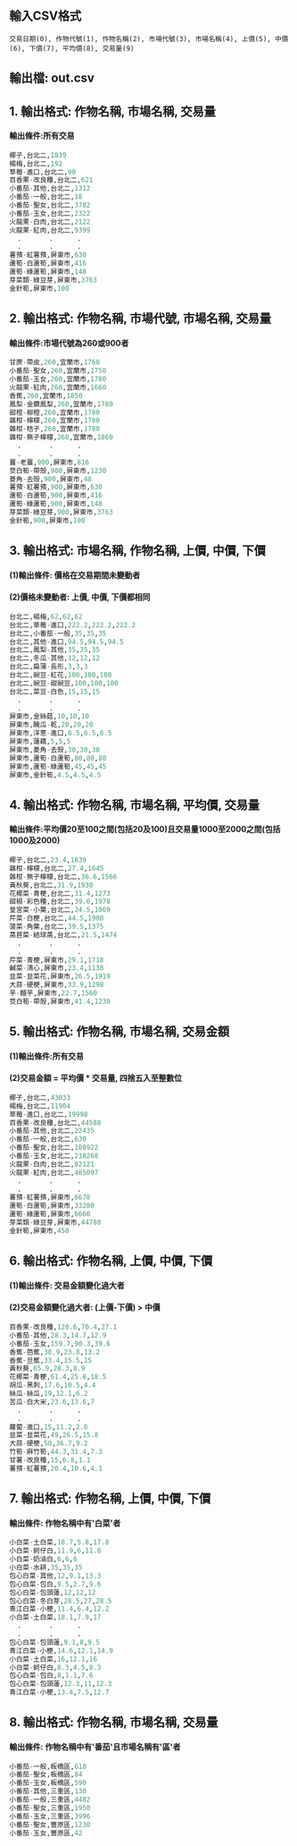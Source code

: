 
## 輸入CSV格式

```
交易日期(0), 作物代號(1), 作物名稱(2), 市場代號(3), 市場名稱(4), 上價(5), 中價(6), 下價(7), 平均價(8), 交易量(9)
```

## 輸出檔: out.csv


## 1. 輸出格式: 作物名稱, 市場名稱, 交易量

#### 輸出條件:所有交易

``` python
椰子,台北二,1839
楊梅,台北二,192
草莓-進口,台北二,90
百香果-改良種,台北二,621
小番茄-其他,台北二,1312
小番茄-一般,台北二,18
小番茄-聖女,台北二,3782
小番茄-玉女,台北二,2322
火龍果-白肉,台北二,2122
火龍果-紅肉,台北二,9399
  .       .      .
  .       .      .
薯蕷-紅薯蕷,屏東市,630
蘆筍-白蘆筍,屏東市,416
蘆筍-綠蘆筍,屏東市,148
芽菜類-綠豆芽,屏東市,3763
金針筍,屏東市,100
``` 


## 2. 輸出格式: 作物名稱, 市場代號, 市場名稱, 交易量

####  輸出條件:市場代號為260或900者

``` python
甘蔗-帶皮,260,宜蘭市,1760
小番茄-聖女,260,宜蘭市,1750
小番茄-玉女,260,宜蘭市,1780
火龍果-紅肉,260,宜蘭市,1660
香蕉,260,宜蘭市,1850
鳳梨-金鑽鳳梨,260,宜蘭市,1780
甜橙-柳橙,260,宜蘭市,1780
雜柑-檸檬,260,宜蘭市,1780
雜柑-桔子,260,宜蘭市,1780
雜柑-無子檸檬,260,宜蘭市,1860
  .       .      .
  .       .      .
薑-老薑,900,屏東市,816
茭白筍-帶殼,900,屏東市,1230
菱角-去殼,900,屏東市,48
薯蕷-紅薯蕷,900,屏東市,630
蘆筍-白蘆筍,900,屏東市,416
蘆筍-綠蘆筍,900,屏東市,148
芽菜類-綠豆芽,900,屏東市,3763
金針筍,900,屏東市,100
``` 


## 3. 輸出格式: 市場名稱, 作物名稱, 上價, 中價, 下價

####  (1)輸出條件: 價格在交易期間未變動者
####  (2)價格未變動者: 上價, 中價, 下價都相同

``` python
台北二,楊梅,62,62,62
台北二,草莓-進口,222.2,222.2,222.2
台北二,小番茄-一般,35,35,35
台北二,其他-進口,94.5,94.5,94.5
台北二,鳳梨-其他,35,35,35
台北二,冬瓜-其他,12,12,12
台北二,扁蒲-長形,3,3,3
台北二,豌豆-紅花,100,100,100
台北二,豌豆-甜豌豆,100,100,100
台北二,菜豆-白色,15,15,15
  .       .      .
  .       .      .
屏東市,金絲菇,10,10,10
屏東市,醃瓜-乾,20,20,20
屏東市,洋蔥-進口,8.5,8.5,8.5
屏東市,蓮藕,5,5,5
屏東市,菱角-去殼,30,30,30
屏東市,蘆筍-白蘆筍,80,80,80
屏東市,蘆筍-綠蘆筍,45,45,45
屏東市,金針筍,4.5,4.5,4.5
``` 



## 4. 輸出格式: 作物名稱, 市場名稱, 平均價, 交易量

#### 輸出條件:平均價20至100之間(包括20及100)且交易量1000至2000之間(包括1000及2000)

``` python
椰子,台北二,23.4,1839
雜柑-檸檬,台北二,27.4,1645
雜柑-無子檸檬,台北二,36.6,1566
黃秋葵,台北二,31.9,1930
花椰菜-青梗,台北二,31.4,1273
甜椒-彩色種,台北二,39.6,1978
皇宮菜-小葉,台北二,24.5,1069
芹菜-白梗,台北二,44.5,1908
菠菜-角葉,台北二,39.5,1375
萵苣菜-結球萵,台北二,21.5,1474
  .       .      .
  .       .      .
芹菜-青梗,屏東市,29.1,1718
鹹菜-清心,屏東市,23.4,1138
韭菜-韭菜花,屏東市,26.5,1919
大蒜-硬梗,屏東市,33.9,1298
芋-麵芋,屏東市,22.7,1560
茭白筍-帶殼,屏東市,41.4,1230
``` 

## 5. 輸出格式: 作物名稱, 市場名稱, 交易金額

#### (1)輸出條件:所有交易
#### (2)交易金額 = 平均價 * 交易量, 四捨五入至整數位

``` python
椰子,台北二,43033
楊梅,台北二,11904
草莓-進口,台北二,19998
百香果-改良種,台北二,44588
小番茄-其他,台北二,22435
小番茄-一般,台北二,630
小番茄-聖女,台北二,108922
小番茄-玉女,台北二,218268
火龍果-白肉,台北二,82121
火龍果-紅肉,台北二,405097
  .       .      .
  .       .      .
薯蕷-紅薯蕷,屏東市,6678
蘆筍-白蘆筍,屏東市,33280
蘆筍-綠蘆筍,屏東市,6660
芽菜類-綠豆芽,屏東市,44780
金針筍,屏東市,450
``` 



## 6. 輸出格式: 作物名稱, 上價, 中價, 下價

#### (1)輸出條件: 交易金額變化過大者
#### (2)交易金額變化過大者: (上價-下價) > 中價

``` python
百香果-改良種,120.6,70.4,27.1
小番茄-其他,28.3,14.7,12.9
小番茄-玉女,159.7,90.3,39.6
香蕉-芭蕉,38.9,23.8,13.2
香蕉-旦蕉,33.4,15.5,15
黃秋葵,65.9,28.3,8.9
花椰菜-青梗,61.4,25.8,18.5
胡瓜-黑刺,17.6,10.5,4.4
絲瓜-絲瓜,19,12.1,6.2
苦瓜-白大米,23.6,13.6,7
  .       .      .
  .       .      .
蘿蔔-進口,15,11.2,2.8
韭菜-韭菜花,49,26.5,15.8
大蒜-硬梗,50,36.7,9.2
竹筍-麻竹筍,44.3,31.4,7.3
甘薯-改良種,15,6.8,1.1
薯蕷-紅薯蕷,20.4,10.6,4.1
``` 


## 7. 輸出格式: 作物名稱, 上價, 中價, 下價

#### 輸出條件: 作物名稱中有'白菜'者

``` python
小白菜-土白菜,18.7,5.8,17.8
小白菜-蚵仔白,11.9,6,11.8
小白菜-奶油白,6,6,6
小白菜-水耕,35,35,35
包心白菜-其他,12,9.1,13.3
包心白菜-包白,9.5,2.7,9.6
包心白菜-包頭蓮,12,12,12
包心白菜-冬白芽,28.5,27,28.5
青江白菜-小梗,11.4,6.4,12.2
小白菜-土白菜,18.1,7.9,17
  .       .      .
  .       .      .
包心白菜-包頭蓮,9.1,8,9.5
青江白菜-小梗,14.6,12.1,14.9
小白菜-土白菜,16,12.1,16
小白菜-蚵仔白,8.3,4.5,8.3
包心白菜-包白,8,1.1,7.6
包心白菜-包頭蓮,12.3,11,12.3
青江白菜-小梗,13.4,7.5,12.7
``` 


## 8. 輸出格式: 作物名稱, 市場名稱, 交易量

#### 輸出條件: 作物名稱中有'番茄'且市場名稱有'區'者

``` python
小番茄-一般,板橋區,618
小番茄-聖女,板橋區,84
小番茄-玉女,板橋區,590
小番茄-其他,三重區,130
小番茄-一般,三重區,4482
小番茄-聖女,三重區,1950
小番茄-玉女,三重區,3996
小番茄-聖女,豐原區,1230
小番茄-玉女,豐原區,42
``` 
